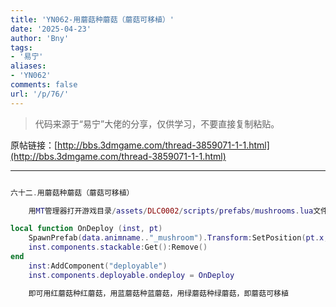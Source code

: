 ```yaml
---
title: 'YN062-用蘑菇种蘑菇（蘑菇可移植）'
date: '2025-04-23'
author: 'Bny'
tags:
- '易宁'
aliases:
- 'YN062'
comments: false
url: '/p/76/'
---
```


> 代码来源于“易宁”大佬的分享，仅供学习，不要直接复制粘贴。

原帖链接：[http://bbs.3dmgame.com/thread-3859071-1-1.html](http://bbs.3dmgame.com/thread-3859071-1-1.html)

---

```lua  

六十二.用蘑菇种蘑菇（蘑菇可移植）

	用MT管理器打开游戏目录/assets/DLC0002/scripts/prefabs/mushrooms.lua文件，在inst.AnimState:PlayAnimation(data.animname.."_cap")的下一行插入以下内容：

local function OnDeploy (inst, pt)
	SpawnPrefab(data.animname.."_mushroom").Transform:SetPosition(pt.x, pt.y, pt.z)
	inst.components.stackable:Get():Remove()
end
	inst:AddComponent("deployable")
	inst.components.deployable.ondeploy = OnDeploy

	即可用红蘑菇种红蘑菇，用蓝蘑菇种蓝蘑菇，用绿蘑菇种绿蘑菇，即蘑菇可移植

```  

